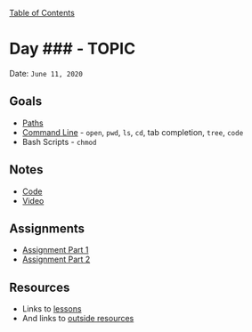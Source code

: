 [Table of Contents](../../README.md)

# Day ### - TOPIC

Date: `June 11, 2020`

## Goals

- [Paths](/units/paths/README.md)
- [Command Line](/units/command-line/README.md) - `open`, `pwd`, `ls`, `cd`, tab completion, `tree`, `code`
- Bash Scripts - `chmod`

## Notes

- [Code](./code)
- [Video](https://www.youtube.com/watch?v=SB-qEYVdvXA)

## Assignments

- [Assignment Part 1](/assignments/js-variables-and-types-worksheet)
- [Assignment Part 2](/assignments/js-variables-and-types-worksheet)

## Resources

- Links to [lessons](https://github.com/TIY-Austin-Front-End-Engineering/Curriculum/tree/feb2016/units)
- And links to [outside resources](www.csstricks.com)
